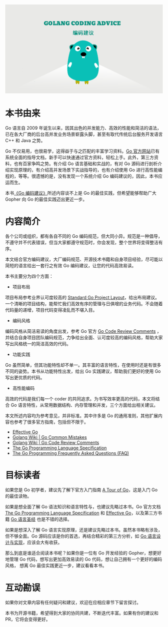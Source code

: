 ![在这里插入图片描述](/assets/imgs/banner.png)

# 本书由来

Go 语言自 2009 年诞生以来，因其出色的并发能力、高效的性能和简洁的语法，已在各大厂商的后台高并发业务场景崭露头脚，甚至有取代传统后台服务开发语言 C++ 和 Java 之势。

Go 不仅易用，也很易学，这得益于与之匹配的丰富学习资料。[Go 官方网站](https://go.dev/doc/)已有系统全面的指导文档，新手可以快速通过官方资料，轻松上手。此外，第三方资料，也有百家争鸣之势。有介绍 Go 
语言基础和实战的，有对 Go 源码进行剖析介绍实现原理的，有介绍高并发场景下实战指导的，也有介绍使用 Go 进行高性能编程的，等等。很遗憾的是，没有发现一个系统介绍 Go 编码建议的，因此，本书应运而生。

本书[《Go 编码建议》](https://dablelv.github.io/go-coding-advice/)所述内容谈不上是 Go 的最佳实践，但希望能够帮助广大 Gopher 向 Go 的最佳实践迈出更近一步。

# 内容简介

各个公司或组织，都有各自不同的 Go 编码规范，但大同小异。规范是一种倡导，不遵守并不代表错误，但当大家都遵守规范时，你会发现，整个世界将变得整洁有序。

本文结合官方编码建议，大厂编码规范、开源技术书籍和自身项目经验，尽可能以简短的语言给出一套行之有效 Go 编码建议，让您的代码高效易读。

本书主要分为四个方面：

- 项目布局

项目布局参考业界认可度较高的 [Standard Go Project Layout](https://github.com/golang-standards/project-layout)，给出布局建议。一个清晰的项目结构，能帮忙我们高效有序的管理与日俱增的业务代码。不会随着代码量的递增，项目代码变得凌乱而不堪入目。

- 编码风格

编码风格从简洁易读的角度出发，参考 Go 官方 [Go Code Review Comments](https://github.com/golang/go/wiki/CodeReviewComments)
，并结合自身项目团队编码规范，力争给出全面、认可度较高的编码风格，帮助大家写出风格统一的简洁高效的代码。

- 功能实践

Go 虽然简单，但其功能特性却不单一。其丰富的语言特性，在使用时还是有很多不同的姿势。本书从功能特性出发，给出 Go 实践建议，帮助我们更好的使用 Go 写出更优质的代码。

- 高性能编码

高效的代码是我们每一个 coder 的共同追求。为书写效率更高的代码，本文将结合 Go 语言特性，从常用数据结构、内存管理和并发，三个方面给出相关建议。

本文所述内容均为参考意见，并非标准。其中许多是 Go 的通用准则，其他扩展内容也参考了很多官方指南，包括但不限于。
- [Effective Go](https://golang.org/doc/effective_go.html)
- [Golang Wiki | Go Common Mistakes](https://github.com/golang/go/wiki/CommonMistakes)
- [Golang Wiki | Go Code Review Comments](https://github.com/golang/go/wiki/CodeReviewComments)
- [The Go Programming Language Specification](https://golang.org/ref/spec)
- [The Go Programming Frequently Asked Questions (FAQ)](https://go.dev/doc/faq)

# 目标读者

如果您是 Go 初学者，建议先了解下官方入门指南 [A Tour of Go](https://go.dev/tour/)，这是入门 Go 的最佳读物。

如果是想全面了解 Go 语法知识和语言特性与，也建议先略过本书。Go 官方文档 [The Go Programming Language Specification](https://golang.org/ref/spec) 和 [Effective Go](https://golang.org/doc/effective_go.html)，以及第三方书籍 [Go 语言圣经](https://books.studygolang.com/gopl-zh/) 也是不错的选择。

如果是想深入了解 Go 语言实现原理，还是建议先略过本书。虽然本书略有涉及，但不够全面。Go 源码应该是你的首选，再结合精彩的第三方分析，如 [Go 语言设计与实现](https://draveness.me/golang/)，应该会大有收获。

那么到底是谁适合阅读本书呢？如果你是一位有 Go 开发经验的 Gopher，想更好地管理 Go 代码，想写出更加高效易读的 Go 代码，想让自己拥有一个更好的编码风格， 想离 Go 最佳实践更近一步，建议看看本书。

# 互动勘误

如果你对文章内容有任何疑问和建议，欢迎在应相应章节下留言探讨。

本书为开源书籍，希望得到大家的协同共建，不断迭代丰富。如果有你的建议和 PR，它将会变得更好。